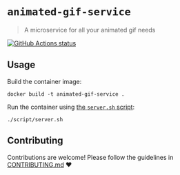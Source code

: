 # `animated-gif-service`

> A microservice for all your animated gif needs

<a href="https://github.com/top-socks/animated-gif-service"><img alt="GitHub Actions status" src="https://github.com/top-socks/animated-gif-service/workflows/Build/badge.svg"></a>

## Usage

Build the container image:

```shell
docker build -t animated-gif-service .
```

Run the container using [the `server.sh` script](script/server.sh):

```shell
./script/server.sh
```

## Contributing

Contributions are welcome! Please follow the guidelines in [CONTRIBUTING.md](CONTRIBUTING.md) :heart:

